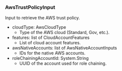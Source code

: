 ### AwsTrustPolicyInput
Input to retrieve the AWS trust policy.

- cloudType: AwsCloudType
  - Type of the AWS cloud (Standard, Gov, etc.).
- features: list of CloudAccountFeatures
  - List of cloud account features.
- awsNativeAccounts: list of AwsNativeAccountInputs
  - IDs for the native AWS accounts.
- roleChainingAccountId: System.String
  - UUID of the account used for role chaining.

